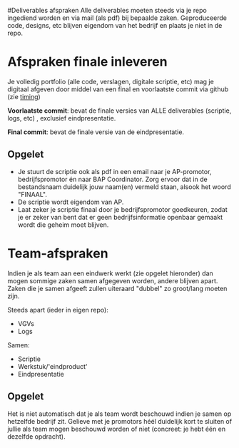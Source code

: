 #Deliverables afspraken
Alle deliverables moeten steeds via je repo ingediend worden en via mail (als
pdf) bij bepaalde zaken.  Geproduceerde code, designs, etc blijven eigendom van
het bedrijf en plaats je niet in de repo. 

# Afspraken finale inleveren
Je volledig portfolio (alle code, verslagen, digitale scriptie, etc) mag je
digitaal afgeven door middel van een final en voorlaatste commit via github
(zie [timing](../timing/README.md))

**Voorlaatste commit**: bevat de finale versies van ALLE deliverables
(scriptie, logs, etc) , exclusief eindpresentatie.

**Final commit**: bevat de finale versie van de eindpresentatie.

## Opgelet

* Je stuurt de scriptie ook als pdf in een email naar je AP-promotor,
  bedrijfspromotor én naar BAP Coordinator.  Zorg ervoor dat in de bestandsnaam
  duidelijk jouw naam(en) vermeld staan, alsook het woord "FINAAL".
* De scriptie wordt eigendom van AP.
* Laat zeker je scriptie finaal door je bedrijfspromotor goedkeuren, zodat je
  er zeker van bent dat er geen bedrijfsinformatie openbaar gemaakt wordt die
  geheim moet blijven.
 
# Team-afspraken
Indien je als team aan een eindwerk werkt (zie opgelet hieronder) dan mogen
sommige zaken samen afgegeven worden, andere blijven apart. Zaken die je samen
afgeeft zullen uiteraard "dubbel" zo groot/lang moeten zijn.

Steeds apart (ieder in eigen repo):
* VGVs
* Logs

Samen:
* Scriptie
* Werkstuk/'eindproduct'
* Eindpresentatie

## Opgelet
Het is niet automatisch dat je als team wordt beschouwd indien je samen op
hetzelfde bedrijf zit. Gelieve met je promotors héél duidelijk kort te sluiten
of jullie als team mogen beschouwd worden of niet (concreet: je hebt één en
dezelfde opdracht).



